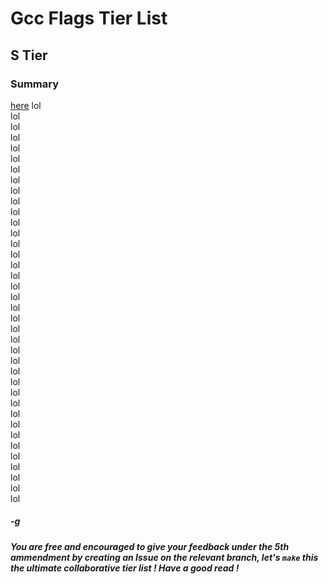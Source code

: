 # Gcc Flags Tier List
## S Tier
### Summary
[here](#g)
lol    
lol    
lol    
lol    
lol    
lol    
lol    
lol    
lol      
lol    
lol    
lol    
lol    
lol    
lol    
lol    
lol    
lol    
lol      
lol    
lol    
lol    
lol    
lol    
lol    
lol    
lol    
lol    
lol      
lol    
lol    
lol    
lol    
lol    
lol    
lol    
lol    
lol    
<h5 id="g">-g</h5> 




##### You are free and encouraged to give your feedback under the 5th ammendment by creating an Issue on the relevant branch, let's _```make```_ this the ultimate collaborative tier list ! Have a good read !





















[^1]: Note: This will focus manly on C related flags
[^2]: Note: There are **WAY** too many flags for me to realistically rate all of them before 2026
[^3]: Note: This is only my humble opinion, do more constructive critisism and less death treat
